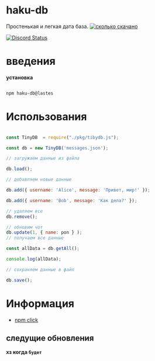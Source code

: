 # haku-db
Простенькая и легкая дата база.
[![сколько скачано](https://img.shields.io/npm/dt/:haku-db.svg)](https://www.npmjs.com/package/haku-db)

[![Discord Status](https://img.shields.io/endpoint?url=https://dev.discordprofiles.me/api/badge/status/1051292176404975666)](https://discord.gg/:1051292176404975666)



# введения

**установка**

```sh

npm haku-db@lastes

```

# Использования 

```js

const TinyDB  = require("./pkg/tibydb.js");

const db = new TinyDB('messages.json');

// загружаем данные из файла

db.load();

// добавляем новые данные

db.add({ username: 'Alice', message: 'Привет, мир!' });

db.add({ username: 'Bob', message: 'Как дела?' });

// удаляем все
db.remove();

// обновим чот
db.update(1, { name: pon } );
// получаем все данные

const allData = db.getAll();

console.log(allData);

// сохраняем данные в файл

db.save();

```

# Информация
- [npm click](https://www.npmjs.com/package/haku-db) 

## следущие обновления
**хз когда `будет`**
